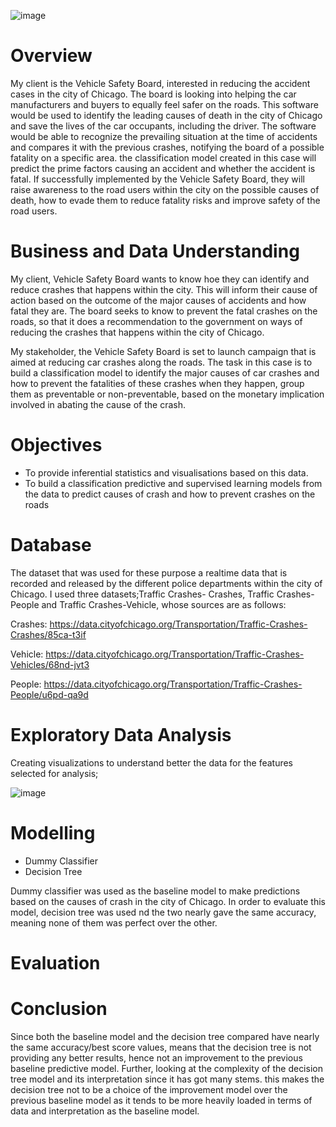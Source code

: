 ![image](https://github.com/josiah-okumu/phase-3-project/assets/125944738/66d08945-aa4b-4832-8890-1e29971e523f)

# Overview
My client is the Vehicle Safety Board, interested in reducing the accident cases in the city of Chicago. The board is looking into helping the car manufacturers and buyers to equally feel safer on the roads. This software would be used to identify the leading causes of death in the city of Chicago and save the lives of the car occupants, including the driver. The software would be able to recognize the prevailing situation at the time of accidents and compares it with the previous crashes, notifying the board of a possible fatality on a specific area. the classification model created in this case will predict the prime factors causing an accident and whether the accident is fatal. If successfully implemented by the Vehicle Safety Board, they will raise awareness to the road users within the city on the possible causes of death, how to evade them to reduce fatality risks and improve safety of the road users.
# Business and Data Understanding
My client, Vehicle Safety Board wants to know hoe they can identify and reduce crashes that happens within the city. This will inform their cause of action based on the outcome of the major causes of accidents and how fatal they are. The board seeks to know to prevent the fatal crashes on the roads, so that it does a recommendation to the government on ways of reducing the crashes that happens within the city of Chicago.

My stakeholder, the Vehicle Safety Board is set to launch campaign that is aimed at reducing car crashes along the roads. The task in this case is to build a classification model to identify the major causes of car crashes and how to prevent the fatalities of these crashes when they happen, group them as preventable or non-preventable, based on the monetary implication involved in abating the cause of the crash.
# Objectives

* To provide inferential statistics and visualisations based on this data.
* To build a classification predictive and supervised learning models from the data to predict causes of crash and how to prevent crashes on the roads

# Database
The dataset that was used for these purpose a realtime data that is recorded and released by the different police departments within the city of Chicago. I used three datasets;Traffic Crashes- Crashes, Traffic Crashes-People and Traffic Crashes-Vehicle, whose sources are as follows:

Crashes: https://data.cityofchicago.org/Transportation/Traffic-Crashes-Crashes/85ca-t3if

Vehicle: https://data.cityofchicago.org/Transportation/Traffic-Crashes-Vehicles/68nd-jvt3

People: https://data.cityofchicago.org/Transportation/Traffic-Crashes-People/u6pd-qa9d

# Exploratory Data Analysis
Creating visualizations to understand better the data for the features selected for analysis;

![image](https://github.com/josiah-okumu/phase-3-project/assets/125944738/438f7475-caf3-4d9a-96ed-a6f2fb09b15e)


# Modelling
* Dummy Classifier
* Decision Tree

Dummy classifier was used as the baseline model to make predictions based on the causes of crash in the city of Chicago. In order to evaluate this model, decision tree was used nd the two nearly gave the same accuracy, meaning none of them was perfect over the other.

# Evaluation



# Conclusion

Since both the baseline model and the decision tree compared have nearly the same accuracy/best score values, means that the decision tree is not providing any better results, hence not an improvement to the previous baseline predictive model. Further, looking at the complexity of the decision tree model and its interpretation since it has got many stems. this makes the decision tree not to be a choice of the improvement model over the previous baseline model as it tends to be more heavily loaded in terms of data and interpretation as the baseline model.
